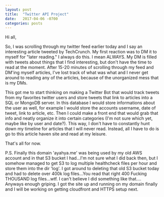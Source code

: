 ```yaml
---
layout: post
title:  "Twitter API Project"
date:   2017-04-06 -0700
categories: posts
---
```


Hi all,

So, I was scrolling through my twitter feed earlier today and I say an interesting article tweeted by TechCrunch. My first reaction was to DM it to myself for "later reading." I always do this. I mean ALWAYS. My DM is filled with tweets about things that I find interesting, but don't have the time to read at the moment. After 15-20 minutes of scrolling through my feed and DM'ing myself articles, I've lost track of what was what and I never get around to reading any of the articles, because of the unorganized mess that is my DMs.

This got me to start thinking on making a Twitter Bot that would track tweets from my favorites twitter users and store tweets that link to articles into a SQL or MongoDB server. In this database I would store informations about the user as well, for example I would store the accounts username, date of tweet, link to article, etc. Then I could make a front end that would grab that info and neatly organize it into certain categories (I'm not sure which yet, maybe like by user and date?). This way, I don't have to constantly hunt down my timeline for articles that I will never read. Instead, all I have to do is go to this article haven site and read at my leisure.

That's all for now.

P.S. Finally this domain 'ayahya.me' was being used by my old AWS account and in that S3 bucket I had...I'm not sure what I did back then, but I somehow managed to get S3 to log multiple healthcheck files per hour and store them into the dir 'log'. I got around to deleting that old S3 bucket today and had to delete over 400k log files...You read that right 400 Fucking THOUSAND log files...wtf. I can't believe I did something like that.... Anyways enough griping. I got the site up and running on my domain finally and I will be working on getting cloudfront and HTTPS setup next.

